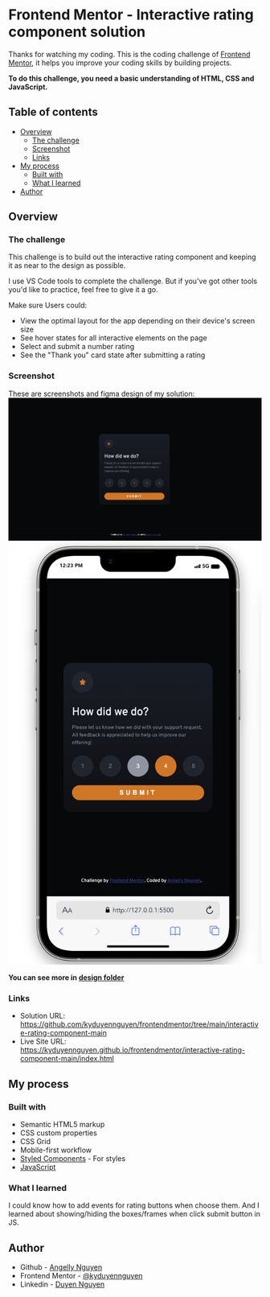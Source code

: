 # Frontend Mentor - Interactive rating component solution

Thanks for watching my coding. This is the coding challenge of [Frontend Mentor](https://www.frontendmentor.io/), it helps you improve your coding skills by building projects.

**To do this challenge, you need a basic understanding of HTML, CSS and JavaScript.**

## Table of contents

- [Overview](#overview)
  - [The challenge](#the-challenge)
  - [Screenshot](#screenshot)
  - [Links](#links)
- [My process](#my-process)
  - [Built with](#built-with)
  - [What I learned](#what-i-learned)
- [Author](#author)

## Overview

### The challenge

This challenge is to build out the interactive rating component and keeping it as near to the design as possible.

I use VS Code tools to complete the challenge. But if you've got other tools you'd like to practice, feel free to give it a go.

Make sure Users could:

- View the optimal layout for the app depending on their device's screen size
- See hover states for all interactive elements on the page
- Select and submit a number rating
- See the "Thank you" card state after submitting a rating

### Screenshot

These are screenshots and figma design of my solution:
![](./design/screenshot_laptop.png)
![](./design/screenshot_phone.png)

**You can see more in [design folder](./design/)**

### Links

- Solution URL: https://github.com/kyduyennguyen/frontendmentor/tree/main/interactive-rating-component-main
- Live Site URL: https://kyduyennguyen.github.io/frontendmentor/interactive-rating-component-main/index.html

## My process

### Built with

- Semantic HTML5 markup
- CSS custom properties
- CSS Grid
- Mobile-first workflow
- [Styled Components](./css/) - For styles
- [JavaScript](./js/)

### What I learned

I could know how to add events for rating buttons when choose them. And I learned about showing/hiding the boxes/frames when click submit button in JS.

## Author

- Github - [Angelly Nguyen](https://github.com/kyduyennguyen)
- Frontend Mentor - [@kyduyennguyen](https://www.frontendmentor.io/profile/kyduyennguyen)
- Linkedin - [Duyen Nguyen](https://www.linkedin.com/in/duyen-dk-nguyen/)
